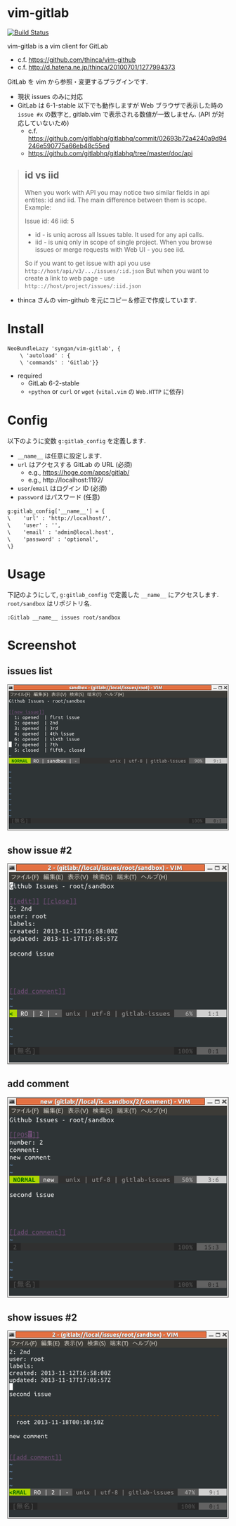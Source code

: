 # vim-gitlab

[![Build Status](https://travis-ci.org/syngan/vim-alarm.svg?branch=master)](https://travis-ci.org/syngan/vim-alarm)

vim-gitlab is a vim client for GitLab

* c.f. https://github.com/thinca/vim-github
* c.f. http://d.hatena.ne.jp/thinca/20100701/1277994373


GitLab を vim から参照・変更するプラグインです.
- 現状 issues のみに対応
- GitLab は 6-1-stable 以下でも動作しますが Web ブラウザで表示した時の `issue #x` の数字と, gitlab.vim で表示される数値が一致しません.
(API が対応していないため)
    - c.f. https://github.com/gitlabhq/gitlabhq/commit/02693b72a4240a9d94246e590775a66eb48c55ed
    - https://github.com/gitlabhq/gitlabhq/tree/master/doc/api

> ## id vs iid
>
> When you work with API you may notice two similar fields in api entites: id and iid.
> The main difference between them is scope. Example:
>
> Issue
>   id: 46
>   iid: 5
>
>   * id - is uniq across all Issues table. It used for any api calls.
>   * iid - is uniq only in scope of single project. When you browse issues or merge requests with Web UI - you see iid.
>
>   So if you want to get issue with api you use `http://host/api/v3/.../issues/:id.json`
>   But when you want to create a link to web page - use  `http:://host/project/issues/:iid.json`

- thinca さんの vim-github を元にコピー＆修正で作成しています.

# Install

```vim
NeoBundleLazy 'syngan/vim-gitlab', {
    \ 'autoload' : {
    \ 'commands' : 'Gitlab'}}
```

- required
    - GitLab 6-2-stable
    - `+python` or `curl` or `wget` (`vital.vim` の `Web.HTTP` に依存)


# Config

以下のように変数 `g:gitlab_config` を定義します.
- `__name__` は任意に設定します.
- `url` はアクセスする GitLab の URL (必須)
    - e.g., https://hoge.com/apps/gitlab/
    - e.g., http://localhost:1192/
- `user`/`email` はログイン ID (必須)
- `password` はパスワード (任意)


```vim
g:gitlab_config['__name__'] = {
\    'url' : 'http://localhost/',
\    'user' : '',
\    'email' : 'admin@local.host',
\    'password' : 'optional',
\}
```
# Usage

下記のようにして, `g:gitlab_config` で定義した `__name__` にアクセスします.
`root/sandbox` はリポジトリ名.

```vim
:Gitlab __name__ issues root/sandbox
```

# Screenshot

## issues list
![Issues LIST](./img/issues_list.png)

## show issue #2
![Issues LIST](./img/issue2.png)

## add comment
![Issues LIST](./img/issue2c.png)

## show issues #2
![Issues LIST](./img/issue2c2.png)
